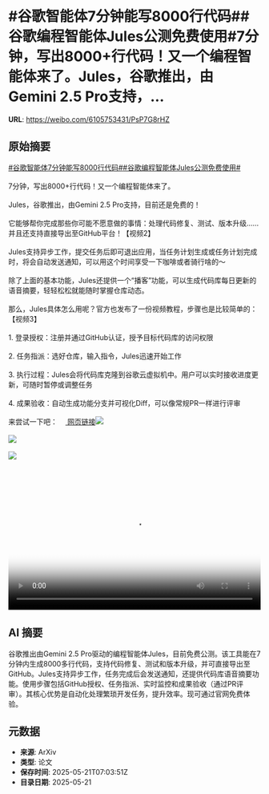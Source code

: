 # #谷歌智能体7分钟能写8000行代码##谷歌编程智能体Jules公测免费使用#7分钟，写出8000+行代码！又一个编程智能体来了。Jules，谷歌推出，由Gemini 2.5 Pro支持，...

**URL**: https://weibo.com/6105753431/PsP7G8rHZ

## 原始摘要

<a href="https://m.weibo.cn/search?containerid=231522type%3D1%26t%3D10%26q%3D%23%E8%B0%B7%E6%AD%8C%E6%99%BA%E8%83%BD%E4%BD%937%E5%88%86%E9%92%9F%E8%83%BD%E5%86%998000%E8%A1%8C%E4%BB%A3%E7%A0%81%23&amp;extparam=%23%E8%B0%B7%E6%AD%8C%E6%99%BA%E8%83%BD%E4%BD%937%E5%88%86%E9%92%9F%E8%83%BD%E5%86%998000%E8%A1%8C%E4%BB%A3%E7%A0%81%23" data-hide=""><span class="surl-text">#谷歌智能体7分钟能写8000行代码#</span></a><a href="https://m.weibo.cn/search?containerid=231522type%3D1%26t%3D10%26q%3D%23%E8%B0%B7%E6%AD%8C%E7%BC%96%E7%A8%8B%E6%99%BA%E8%83%BD%E4%BD%93Jules%E5%85%AC%E6%B5%8B%E5%85%8D%E8%B4%B9%E4%BD%BF%E7%94%A8%23&amp;extparam=%23%E8%B0%B7%E6%AD%8C%E7%BC%96%E7%A8%8B%E6%99%BA%E8%83%BD%E4%BD%93Jules%E5%85%AC%E6%B5%8B%E5%85%8D%E8%B4%B9%E4%BD%BF%E7%94%A8%23" data-hide=""><span class="surl-text">#谷歌编程智能体Jules公测免费使用#</span></a><br><br>7分钟，写出8000+行代码！又一个编程智能体来了。<br><br>Jules，谷歌推出，由Gemini 2.5 Pro支持，目前还是免费的！<br><br>它能够帮你完成那些你可能不愿意做的事情：处理代码修复、测试、版本升级……并且还支持直接导出至GitHub平台！【视频2】<br><br>Jules支持异步工作，提交任务后即可退出应用，当任务计划生成或任务计划完成时，将会自动发送通知，可以用这个时间享受一下咖啡或者骑行啥的～<br><br>除了上面的基本功能，Jules还提供一个“播客”功能，可以生成代码库每日更新的语音摘要，轻轻松松就能随时掌握仓库动态。<br><br>那么，Jules具体怎么用呢？官方也发布了一份视频教程，步骤也是比较简单的：【视频3】<br><br>1. 登录授权：注册并通过GitHub认证，授予目标代码库的访问权限<br><br>2. 任务指派：选好仓库，输入指令，Jules迅速开始工作<br><br>3. 执行过程：Jules会将代码库克隆到谷歌云虚拟机中。用户可以实时接收进度更新，可随时暂停或调整任务<br><br>4. 成果验收：自动生成功能分支并可视化Diff，可以像常规PR一样进行评审<br><br>来尝试一下吧：<a href="https://jules.google/" data-hide=""><span class="url-icon"><img style="width: 1rem;height: 1rem" src="https://h5.sinaimg.cn/upload/2015/09/25/3/timeline_card_small_web_default.png" referrerpolicy="no-referrer"></span> <span class="surl-text">网页链接</span></a><img style="" src="https://tvax4.sinaimg.cn/large/006Fd7o3gy1i1mwqm9yslj31z01le1kx.jpg" referrerpolicy="no-referrer"><br><br><img style="" src="https://tvax1.sinaimg.cn/large/006Fd7o3ly1i1mxrbmgt3j30zk0k0weh.jpg" referrerpolicy="no-referrer"><br><br><img style="" src="https://tvax2.sinaimg.cn/large/006Fd7o3ly1i1mxr9s5fxj30uu0k03za.jpg" referrerpolicy="no-referrer"><br><br><br clear="both"><div style="clear: both"></div><video controls="controls" poster="https://tvax4.sinaimg.cn/orj480/006Fd7o3ly1i1mxrba1fbj30zk0k0aas.jpg" style="width: 100%"><source src="https://f.video.weibocdn.com/o0/tBjrxcTglx08opFJKBuE01041200ampr0E010.mp4?label=mp4_720p&amp;template=1280x720.25.0&amp;ori=0&amp;ps=1CwnkDw1GXwCQx&amp;Expires=1747814480&amp;ssig=4Mwisvtboy&amp;KID=unistore,video"><source src="https://f.video.weibocdn.com/o0/yYhi6Emrlx08opFJjkGI010412004LQl0E010.mp4?label=mp4_hd&amp;template=852x480.25.0&amp;ori=0&amp;ps=1CwnkDw1GXwCQx&amp;Expires=1747814480&amp;ssig=PacBCD4eXZ&amp;KID=unistore,video"><source src="https://f.video.weibocdn.com/o0/3GqEF5UZlx08opFJblkA010412002QU60E010.mp4?label=mp4_ld&amp;template=640x360.25.0&amp;ori=0&amp;ps=1CwnkDw1GXwCQx&amp;Expires=1747814480&amp;ssig=7%2BtGQ%2FOoda&amp;KID=unistore,video"><p>视频无法显示，请前往<a href="https://video.weibo.com/show?fid=1034%3A5168688119349259" target="_blank" rel="noopener noreferrer">微博视频</a>观看。</p></video>

## AI 摘要

谷歌推出由Gemini 2.5 Pro驱动的编程智能体Jules，目前免费公测。该工具能在7分钟内生成8000多行代码，支持代码修复、测试和版本升级，并可直接导出至GitHub。Jules支持异步工作，任务完成后会发送通知，还提供代码库语音摘要功能。使用步骤包括GitHub授权、任务指派、实时监控和成果验收（通过PR评审）。其核心优势是自动化处理繁琐开发任务，提升效率。现可通过官网免费体验。

## 元数据

- **来源**: ArXiv
- **类型**: 论文
- **保存时间**: 2025-05-21T07:03:51Z
- **目录日期**: 2025-05-21
